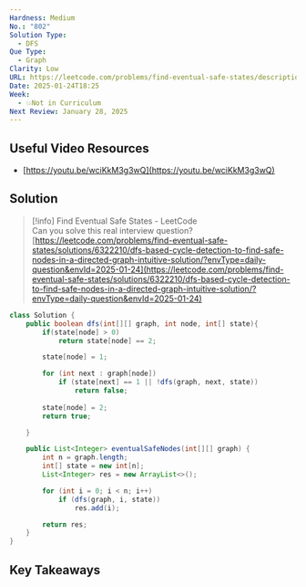 ```yaml
---
Hardness: Medium
No.: "802"
Solution Type:
  - DFS
Que Type:
  - Graph
Clarity: Low
URL: https://leetcode.com/problems/find-eventual-safe-states/description
Date: 2025-01-24T18:25
Week:
  - 💥Not in Curriculum
Next Review: January 28, 2025
---
```


## Useful Video Resources

- [https://youtu.be/wciKkM3g3wQ](https://youtu.be/wciKkM3g3wQ)

## Solution

> [!info] Find Eventual Safe States - LeetCode  
> Can you solve this real interview question?  
> [https://leetcode.com/problems/find-eventual-safe-states/solutions/6322210/dfs-based-cycle-detection-to-find-safe-nodes-in-a-directed-graph-intuitive-solution/?envType=daily-question&envId=2025-01-24](https://leetcode.com/problems/find-eventual-safe-states/solutions/6322210/dfs-based-cycle-detection-to-find-safe-nodes-in-a-directed-graph-intuitive-solution/?envType=daily-question&envId=2025-01-24)  

```Java
class Solution {
    public boolean dfs(int[][] graph, int node, int[] state){
        if(state[node] > 0) 
            return state[node] == 2; 

        state[node] = 1;

        for (int next : graph[node])
            if (state[next] == 1 || !dfs(graph, next, state))
                return false;
        
        state[node] = 2;
        return true;

    }

    public List<Integer> eventualSafeNodes(int[][] graph) {
        int n = graph.length;
        int[] state = new int[n];
        List<Integer> res = new ArrayList<>();

        for (int i = 0; i < n; i++)
            if (dfs(graph, i, state))
                res.add(i);

        return res;
    }
}
```

## Key Takeaways